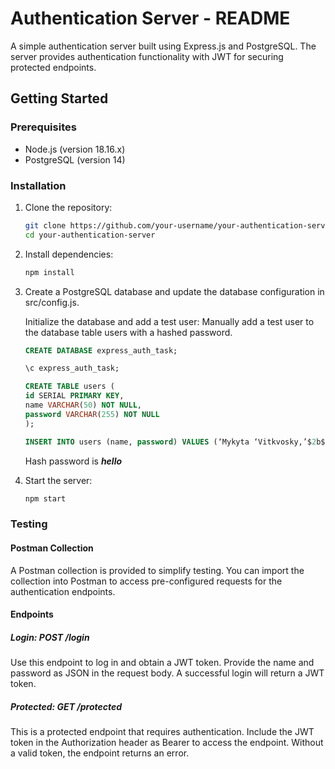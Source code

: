 # Authentication Server - README

A simple authentication server built using Express.js and PostgreSQL. The server provides authentication functionality with JWT for securing protected endpoints.

## Getting Started

### Prerequisites

- Node.js (version 18.16.x)
- PostgreSQL (version 14)

### Installation

1. Clone the repository:

    ```bash
    git clone https://github.com/your-username/your-authentication-server.git
    cd your-authentication-server
    ```

2. Install dependencies:

    ```bash
    npm install
    ```

3. Create a PostgreSQL database and update the database configuration in src/config.js.

    Initialize the database and add a test user:
    Manually add a test user to the database table users with a hashed password.

    ```sql
    CREATE DATABASE express_auth_task;

    \c express_auth_task;

    CREATE TABLE users (
    id SERIAL PRIMARY KEY,
    name VARCHAR(50) NOT NULL,
    password VARCHAR(255) NOT NULL
    );

    INSERT INTO users (name, password) VALUES (‘Mykyta ‘Vitkvosky,’$2b$10$ACRsQikf.Y26LBKoZfrKj.6Xv2nfPi0HTPHvZ0FCbON/dsJtqV9IO');
    ```

    Hash password is ***hello***

4. Start the server:

    ```bash
    npm start
    ```

### Testing

#### Postman Collection
A Postman collection is provided to simplify testing. You can import the collection into Postman to access pre-configured requests for the authentication endpoints.

#### Endpoints

##### Login: POST /login

Use this endpoint to log in and obtain a JWT token.
Provide the name and password as JSON in the request body.
A successful login will return a JWT token.

##### Protected: GET /protected

This is a protected endpoint that requires authentication.
Include the JWT token in the Authorization header as Bearer <token> to access the endpoint.
Without a valid token, the endpoint returns an error.